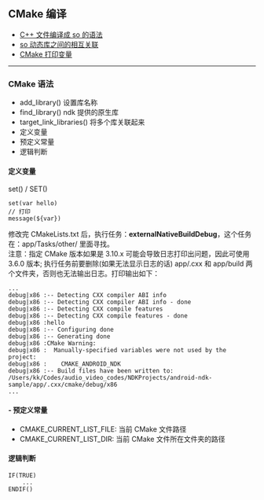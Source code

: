 ## CMake 编译

- [C++ 文件编译成 so 的语法](./1.3.1.md)
- [so 动态库之间的相互关联](./1.3.2.md)
- [CMake 打印变量](./1.3.3.md)

---

### CMake 语法

- add_library() 设置库名称
- find_library() ndk 提供的原生库
- target_link_libraries() 将多个库关联起来
- 定义变量
- 预定义常量
- 逻辑判断

#### 定义变量

set() / SET()

```text
set(var hello)
// 打印
message(${var})
```

修改完 CMakeLists.txt 后，执行任务：**externalNativeBuildDebug**，这个任务在：app/Tasks/other/ 里面寻找。   
注意：指定 CMake 版本如果是 3.10.x 可能会导致日志打印出问题，因此可使用 3.6.0 版本; 执行任务前要删除(如果无法显示日志的话) app/.cxx 和 app/build 两个文件夹，否则也无法输出日志。打印输出如下：   
```shell
...
debug|x86 :-- Detecting CXX compiler ABI info
debug|x86 :-- Detecting CXX compiler ABI info - done
debug|x86 :-- Detecting CXX compile features
debug|x86 :-- Detecting CXX compile features - done
debug|x86 :hello
debug|x86 :-- Configuring done
debug|x86 :-- Generating done
debug|x86 :CMake Warning:
debug|x86 :  Manually-specified variables were not used by the project:
debug|x86 :    CMAKE_ANDROID_NDK
debug|x86 :-- Build files have been written to: /Users/kk/Codes/audio_video_codes/NDKProjects/android-ndk-sample/app/.cxx/cmake/debug/x86
...
```

#### - 预定义常量

- CMAKE_CURRENT_LIST_FILE: 当前 CMake 文件路径
- CMAKE_CURRENT_LIST_DIR: 当前 CMake 文件所在文件夹的路径

#### 逻辑判断

```text
IF(TRUE)
    ...
ENDIF() 
```